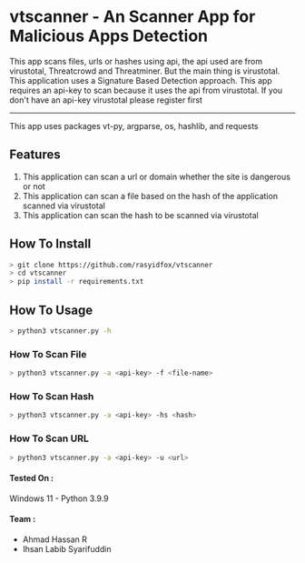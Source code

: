 # vtscanner - An Scanner App for Malicious Apps Detection

This app scans files, urls or hashes using api, the api used are from virustotal, Threatcrowd and Threatminer. But the main thing is virustotal. This application uses a Signature Based Detection approach. This app requires an api-key to scan because it uses the api from virustotal. If you don't have an api-key virustotal please register first

<hr>

This app uses packages vt-py, argparse, os, hashlib, and requests

## Features

1. This application can scan a url or domain whether the site is dangerous or not
2. This application can scan a file based on the hash of the application scanned via     virustotal
3. This application can scan the hash to be scanned via virustotal

## How To Install 
 ```bash
 > git clone https://github.com/rasyidfox/vtscanner
 > cd vtscanner
 > pip install -r requirements.txt
 
 ```
## How To Usage
```bash
> python3 vtscanner.py -h
```
### How To Scan File
```bash
> python3 vtscanner.py -a <api-key> -f <file-name>
```

### How To Scan Hash

```bash
> python3 vtscanner.py -a <api-key> -hs <hash>
```

### How To Scan URL

```bash
> python3 vtscanner.py -a <api-key> -u <url>
```

#### Tested On : 

Windows 11 - Python 3.9.9

#### Team :

- Ahmad Hassan R
- Ihsan Labib Syarifuddin
